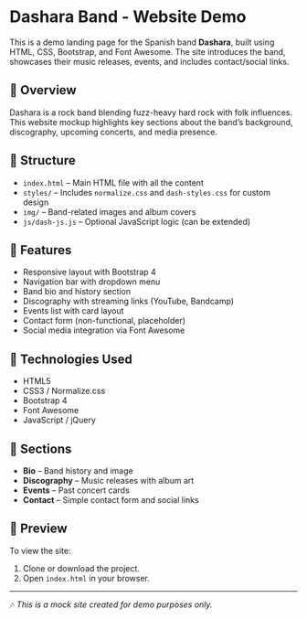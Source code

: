 # Dashara Band - Website Demo

This is a demo landing page for the Spanish band **Dashara**, built using HTML, CSS, Bootstrap, and Font Awesome. The site introduces the band, showcases their music releases, events, and includes contact/social links.

## 🎸 Overview

Dashara is a rock band blending fuzz-heavy hard rock with folk influences. This website mockup highlights key sections about the band’s background, discography, upcoming concerts, and media presence.

## 📁 Structure

- `index.html` – Main HTML file with all the content
- `styles/` – Includes `normalize.css` and `dash-styles.css` for custom design
- `img/` – Band-related images and album covers
- `js/dash-js.js` – Optional JavaScript logic (can be extended)

## 🚀 Features

- Responsive layout with Bootstrap 4
- Navigation bar with dropdown menu
- Band bio and history section
- Discography with streaming links (YouTube, Bandcamp)
- Events list with card layout
- Contact form (non-functional, placeholder)
- Social media integration via Font Awesome

## 🔧 Technologies Used

- HTML5
- CSS3 / Normalize.css
- Bootstrap 4
- Font Awesome
- JavaScript / jQuery

## 🎤 Sections

- **Bio** – Band history and image
- **Discography** – Music releases with album art
- **Events** – Past concert cards
- **Contact** – Simple contact form and social links

## 📸 Preview

To view the site:

1. Clone or download the project.
2. Open `index.html` in your browser.

---

🎶 *This is a mock site created for demo purposes only.*
